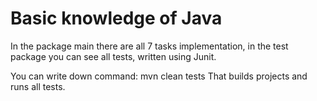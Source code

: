 # Basic knowledge of Java

In the package main there are all 7 tasks implementation, in the test package you can see all tests, written using Junit.

You can write down command: 
  mvn clean tests
That builds projects and runs all tests.

